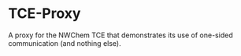 TCE-Proxy
=========

A proxy for the NWChem TCE that demonstrates its use of one-sided communication (and nothing else).
